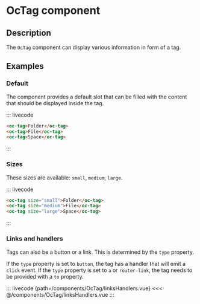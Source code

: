 # OcTag component

## Description

The `OcTag` component can display various information in form of a tag.

## Examples

### Default

The component provides a default slot that can be filled with the content that should be displayed inside the tag.

::: livecode
```html
<oc-tag>Folder</oc-tag>
<oc-tag>File</oc-tag>
<oc-tag>Space</oc-tag>
```
:::

### Sizes

These sizes are available: `small`, `medium`, `large`.

::: livecode
```html
<oc-tag size="small">Folder</oc-tag>
<oc-tag size="medium">File</oc-tag>
<oc-tag size="large">Space</oc-tag>
```
:::

### Links and handlers

Tags can also be a button or a link. This is determined by the `type` property.

If the `type` property is set to `button`, the tag has a handler that will emit a `click` event. If the `type` property is set to `a` or `router-link`, the tag needs to be provided with a `to` property.

::: livecode {path=/components/OcTag/linksHandlers.vue}
<<< @/components/OcTag/linksHandlers.vue
:::


